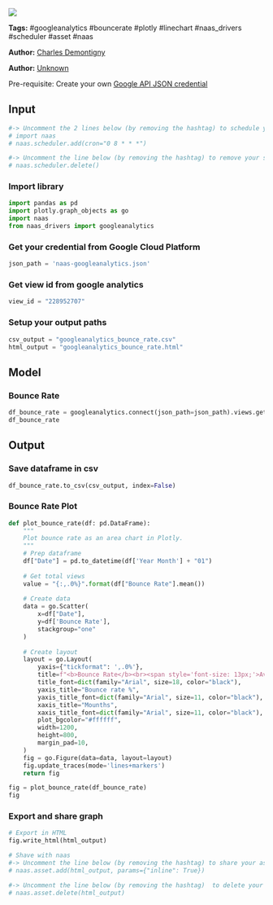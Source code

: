 <a href="https://app.naas.ai/user-redirect/naas/downloader?url=https://raw.githubusercontent.com/jupyter-naas/awesome-notebooks/master/Google%20Analytics/GoogleAnalytics_Get_bounce_rate.ipynb" target="_parent"><img src="https://naasai-public.s3.eu-west-3.amazonaws.com/open_in_naas.svg"/></a>

**Tags:** #googleanalytics #bouncerate #plotly #linechart #naas_drivers #scheduler #asset #naas

**Author:** [Charles Demontigny](https://www.linkedin.com/in/charles-demontigny/)

**Author:** [Unknown](https://www.linkedin.com/company/naas-ai/)

Pre-requisite: Create your own <a href="">Google API JSON credential</a>

## Input


```python
#-> Uncomment the 2 lines below (by removing the hashtag) to schedule your job everyday at 8:00 AM (NB: you can choose the time of your scheduling bot)
# import naas
# naas.scheduler.add(cron="0 8 * * *")

#-> Uncomment the line below (by removing the hashtag) to remove your scheduler
# naas.scheduler.delete()
```

### Import library


```python
import pandas as pd
import plotly.graph_objects as go
import naas
from naas_drivers import googleanalytics
```

### Get your credential from Google Cloud Platform


```python
json_path = 'naas-googleanalytics.json'
```

### Get view id from google analytics


```python
view_id = "228952707"
```

### Setup your output paths


```python
csv_output = "googleanalytics_bounce_rate.csv"
html_output = "googleanalytics_bounce_rate.html"
```

## Model

### Bounce Rate


```python
df_bounce_rate = googleanalytics.connect(json_path=json_path).views.get_bounce_rate(view_id=view_id)
df_bounce_rate
```

## Output

### Save dataframe in csv


```python
df_bounce_rate.to_csv(csv_output, index=False)
```

### Bounce Rate Plot


```python
def plot_bounce_rate(df: pd.DataFrame):
    """
    Plot bounce rate as an area chart in Plotly.
    """
    # Prep dataframe
    df["Date"] = pd.to_datetime(df['Year Month'] + "01")
    
    # Get total views
    value = "{:,.0%}".format(df["Bounce Rate"].mean())
    
    # Create data
    data = go.Scatter(
        x=df["Date"],
        y=df['Bounce Rate'],
        stackgroup="one"
    )
    
    # Create layout
    layout = go.Layout(
        yaxis={"tickformat": ',.0%'},
        title=f"<b>Bounce Rate</b><br><span style='font-size: 13px;'>Average bounce rate: {value}</span>",
        title_font=dict(family="Arial", size=18, color="black"),
        yaxis_title="Bounce rate %",
        yaxis_title_font=dict(family="Arial", size=11, color="black"),
        xaxis_title="Mounths",
        xaxis_title_font=dict(family="Arial", size=11, color="black"),
        plot_bgcolor="#ffffff",
        width=1200,
        height=800,
        margin_pad=10,
    )
    fig = go.Figure(data=data, layout=layout)
    fig.update_traces(mode='lines+markers')
    return fig

fig = plot_bounce_rate(df_bounce_rate)
fig
```

### Export and share graph


```python
# Export in HTML
fig.write_html(html_output)

# Shave with naas
#-> Uncomment the line below (by removing the hashtag) to share your asset with naas
# naas.asset.add(html_output, params={"inline": True})

#-> Uncomment the line below (by removing the hashtag)  to delete your asset
# naas.asset.delete(html_output)
```
